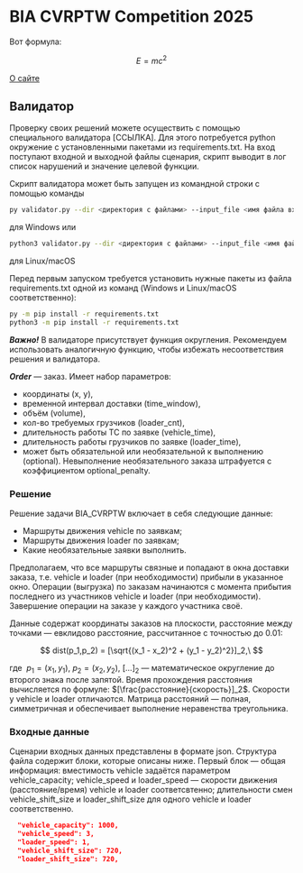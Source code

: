 # BIA CVRPTW Competition 2025

Вот формула: 

$$ E = mc^2 $$

[О сайте](/about)

## Валидатор

Проверку своих решений можете осуществить с помощью специального валидатора [ССЫЛКА]. 
Для этого потребуется python окружение с установленными пакетами из requirements.txt. 
На вход поступают входной и выходной файлы сценария, скрипт выводит в лог список нарушений и значение целевой функции.

Скрипт валидатора может быть запущен из командной строки с помощью команды
```bash 
py validator.py --dir <директория с файлами> --input_file <имя файла входного примера> --result_file <имя файла с результатом>
``` 
для Windows или 
```bash 
python3 validator.py --dir <директория с файлами> --input_file <имя файла входного примера> --result_file <имя файла с результатом>
``` 
для Linux/macOS

Перед первым запуском требуется установить нужные пакеты из файла requirements.txt одной из команд (Windows и Linux/macOS соответственно):
```bash 
py -m pip install -r requirements.txt
python3 -m pip install -r requirements.txt
```

***Важно!*** В валидаторе присутствует функция округления. Рекомендуем использовать аналогичную функцию, чтобы избежать несоответствия решения и валидатора. 


***Order*** — заказ. Имеет набор параметров:
- координаты (x, y), 
- временной интервал доставки (time_window), 
- объём (volume), 
- кол-во требуемых грузчиков (loader_cnt), 
- длительность работы ТС по заявке (vehicle_time), 
- длительность работы грузчиков по заявке (loader_time),
- может быть обязательной или необязательной к выполнению (optional).
Невыполнение необязательного заказа штрафуется с коэффициентом optional_penalty.

### Решение

Решение задачи BIA_CVRPTW включает в себя следующие данные:

- Маршруты движения vehicle по заявкам;
- Маршруты движения loader по заявкам;
- Какие необязательные заявки выполнить.  

Предполагаем, что все маршруты связные и попадают в окна доставки заказа, т.е. vehicle и loader (при необходимости) прибыли в указанное окно. Операции (выгрузка) по заказам начинаются с момента прибытия последнего из участников vehicle и loader (при необходимости). Завершение операции на заказе у каждого участника своё. 

Данные содержат координаты заказов на плоскости, расстояние между точками — евклидово расстояние, рассчитанное с точностью до 0.01:

$$
dist(p_1,p_2) = [\sqrt{(x_1 - x_2)^2 + (y_1 - y_2)^2}]_2,\  
$$

где $\ p_1 = (x_1, y_1), \ p_2 = (x_2, y_2), \ [\dots]_2$ — математическое округление до второго знака после запятой. Время прохождения расстояния вычисляется по формуле: $[\frac{расстояние}{скорость}]_2$. Скорости у vehicle и loader отличаются. Матрица расстояний — полная, симметричная и обеспечивает выполнение неравенства треугольника. 

### Входные данные 
Сценарии входных данных представлены в формате json. Структура файла содержит блоки, которые описаны ниже. Первый блок — общая информация: 
вместимость vehicle задаётся параметром vehicle_capacity; 
vehicle_speed и loader_speed — скорости движения (расстояние/время) vehicle и loader соответсвтенно; 
длительности смен vehicle_shift_size и loader_shift_size для одного vehicle и loader соответственно. 

```json
  "vehicle_capacity": 1000,
  "vehicle_speed": 3,
  "loader_speed": 1,
  "vehicle_shift_size": 720,
  "loader_shift_size": 720,
```
